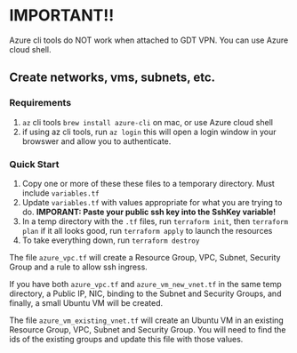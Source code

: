 # IMPORTANT!! 
Azure cli tools do NOT work when attached to GDT VPN. You can use Azure cloud shell.

## Create networks, vms, subnets, etc.

### Requirements
1. `az` cli tools `brew install azure-cli` on mac, or use Azure cloud shell
2. if using az cli tools, run `az login` this will open a login window in your browswer and allow you to authenticate.

### Quick Start
1. Copy one or more of these these files to a temporary directory. Must include `variables.tf`
2. Update `variables.tf` with values appropriate for what you are trying to do. **IMPORANT: Paste your public ssh key into the SshKey variable!**
3. In a temp directory with the `.tf` files, run `terraform init`, then `terraform plan` if it all looks good, run `terraform apply` to launch the resources
4. To take everything down, run `terraform destroy`

The file `azure_vpc.tf` will create a Resource Group, VPC, Subnet, Security Group and a rule to allow ssh ingress.

If you have both `azure_vpc.tf` and `azure_vm_new_vnet.tf` in the same temp directory, a Public IP, NIC, binding to the Subnet and Security Groups, and finally, a small Ubuntu VM will be created.

The file `azure_vm_existing_vnet.tf` will create an Ubuntu VM in an existing Resource Group, VPC, Subnet and Security Group. You will need to find the ids of the existing groups and update this file with those values.


